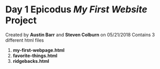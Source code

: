 # Day 1 Epicodus _My First Website_ Project
Created by **Austin Barr** and **Steven Colburn** on 05/21/2018
Contains 3 different html files
1. **my-first-webpage.html**
2. **favorite-things.html**
3. **ridgebacks.html**
